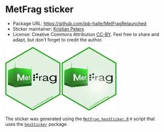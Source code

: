 # MetFrag sticker

* Package URL: https://github.com/ipb-halle/MetFragRelaunched
* Sticker maintainer: [Kristian Peters](https://github.com/korseby/)
* License: Creative Commons Attribution
  [CC-BY](https://creativecommons.org/licenses/by/2.0/). Feel free to
  share and adapt, but don't forget to credit the author.

<p align = "left">
<img src="./MetFrag.png" height="200">
<img src="./MetFrag_hl.png" height="200">
</p>

The sticker was generated using
the [`MetFrag_hexSticker.R`](./MetFrag_hexSticker.R) `R` script that uses
the [`hexSticker`](https://github.com/GuangchuangYu/hexSticker) package.

